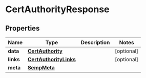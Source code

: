 
# CertAuthorityResponse

## Properties
Name | Type | Description | Notes
------------ | ------------- | ------------- | -------------
**data** | [**CertAuthority**](CertAuthority.md) |  |  [optional]
**links** | [**CertAuthorityLinks**](CertAuthorityLinks.md) |  |  [optional]
**meta** | [**SempMeta**](SempMeta.md) |  | 



